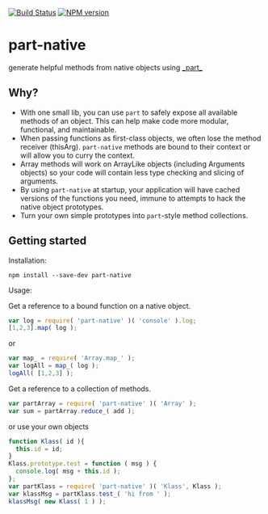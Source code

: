 [![Build Status](https://travis-ci.org/AutoSponge/part-native.png?branch=master)](https://travis-ci.org/AutoSponge/part-native)
[![NPM version](https://badge.fury.io/js/part-native.svg)](http://badge.fury.io/js/part-native)

part-native
===========

generate helpful methods from native objects using [\_part\_](https://github.com/AutoSponge/_part_)

## Why?

- With one small lib, you can use `part` to safely expose all available methods of an object.  This
  can help make code more modular, functional, and maintainable.
- When passing functions as first-class objects, we often lose the method receiver (thisArg).  `part-native`
  methods are bound to their context or will allow you to curry the context.
- Array methods will work on ArrayLike objects (including Arguments objects) so your code will contain
  less type checking and slicing of arguments.
- By using `part-native` at startup, your application will have cached versions of the functions you need,
  immune to attempts to hack the native object prototypes.
- Turn your own simple prototypes into `part`-style method collections.

## Getting started

Installation:

`npm install --save-dev part-native`

Usage:

Get a reference to a bound function on a native object.

```js
var log = require( 'part-native' )( 'console' ).log;
[1,2,3].map( log );
```
or

```js
var map_ = require( 'Array.map_' );
var logAll = map_( log );
logAll( [1,2,3] );
```

Get a reference to a collection of methods.

```js
var partArray = require( 'part-native' )( 'Array' );
var sum = partArray.reduce_( add );
```

or use your own objects

```js
function Klass( id ){
  this.id = id;
}
Klass.prototype.test = function ( msg ) {
  console.log( msg + this.id );
};
var partKlass = require( 'part-native' )( 'Klass', Klass );
var klassMsg = partKlass.test_( 'hi from ' );
klassMsg( new Klass( 1 ) );
```